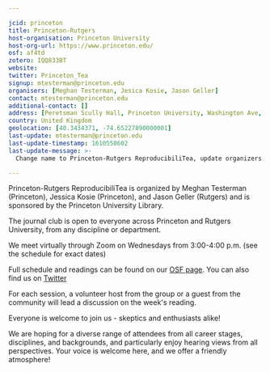 ```yaml
---

jcid: princeton
title: Princeton-Rutgers
host-organisation: Princeton University
host-org-url: https://www.princeton.edu/
osf: af4td
zotero: IQQ833BT
website: 
twitter: Princeton_Tea
signup: mtesterman@princeton.edu
organisers: [Meghan Testerman, Jesica Kosie, Jason Geller]
contact: mtesterman@princeton.edu
additional-contact: []
address: [Peretsman Scully Hall, Princeton University, Washington Ave, 08544, Princeton, NJ, United States]
country: United Kingdom
geolocation: [40.3434371, -74.65227890000001]
last-update: mtesterman@princeton.edu
last-update-timestamp: 1610558602
last-update-message: >-
  Change name to Princeton-Rutgers ReproducibiliTea, update organizers and information for Spring 2021.

---
```


Princeton-Rutgers ReproducibiliTea is organized by Meghan Testerman (Princeton), Jessica Kosie (Princeton), and Jason Geller (Rutgers) and is sponsored by the Princeton University Library.

The journal club is open to everyone across Princeton and Rutgers University, from any discipline or department.

We meet virtually through Zoom on Wednesdays from 3:00-4:00 p.m. (see the schedule for exact dates)  

Full schedule and readings can be found on our [OSF page](https://osf.io/af4td/).
You can also find us on [Twitter](https://twitter.com/Princeton_Tea)

For each session, a volunteer host from the group or a guest from the community will lead a discussion on the week's reading.  

Everyone is welcome to join us - skeptics and enthusiasts alike!

We are hoping for a diverse range of attendees from all career stages, disciplines, and backgrounds, and particularly enjoy hearing views from all perspectives.
Your voice is welcome here, and we offer a friendly atmosphere!
